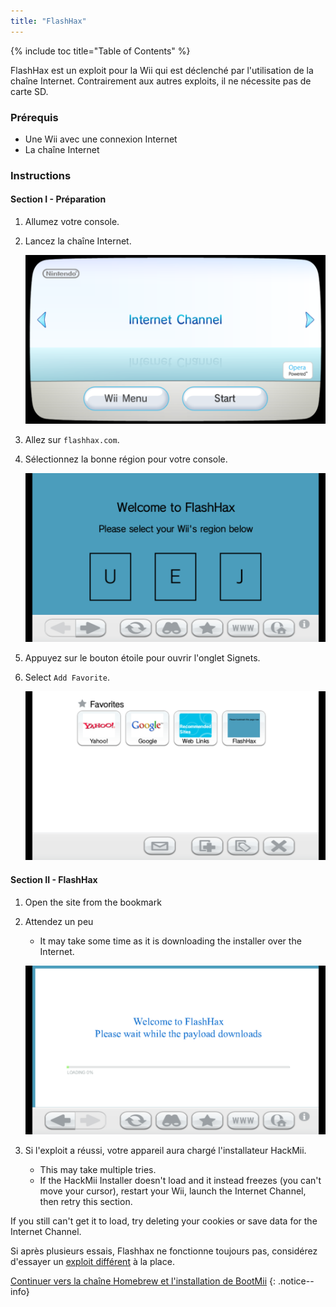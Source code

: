 ```yaml
---
title: "FlashHax"
---
```


{% include toc title="Table of Contents" %}

FlashHax est un exploit pour la Wii qui est déclenché par l'utilisation de la chaîne Internet. Contrairement aux autres exploits, il ne nécessite pas de carte SD.

### Prérequis

* Une Wii avec une connexion Internet
* La chaîne Internet

### Instructions

#### Section I - Préparation

1. Allumez votre console.
1. Lancez la chaîne Internet.

    ![Internet Channel Wii Menu](/images/exploits/flashhax/internet-channel-start.png)

1. Allez sur `flashhax.com`.
1. Sélectionnez la bonne région pour votre console.

    ![Flashhax Region Select](/images/exploits/flashhax/select-region.png)

1. Appuyez sur le bouton étoile pour ouvrir l'onglet Signets.
1. Select `Add Favorite`.

    ![Bookmark Flashhax](/images/exploits/flashhax/bookmark-page.png)


#### Section II - FlashHax

1. Open the site from the bookmark
1. Attendez un peu
    + It may take some time as it is downloading the installer over the Internet.

    ![Downloading Flashhax](/images/exploits/flashhax/wait-for-download.png)

1. Si l'exploit a réussi, votre appareil aura chargé l'installateur HackMii.
    + This may take multiple tries.
    + If the HackMii Installer doesn't load and it instead freezes (you can't move your cursor), restart your Wii, launch the Internet Channel, then retry this section.

If you still can't get it to load, try deleting your cookies or save data for the Internet Channel.

Si après plusieurs essais, Flashhax ne fonctionne toujours pas, considérez d'essayer un [exploit différent](get-started) à la place.


[Continuer vers la chaîne Homebrew et l'installation de BootMii](hbc)
{: .notice--info}
